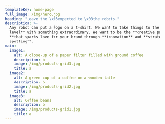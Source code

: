 ```yaml
---
templateKey: home-page
full_image: /img/hero.jpg
heading: "Leave the \x03expected to \x03the robots."
description: >-
  Any robot can put a logo on a t-shirt. We want to take things to the **next
  level** with something extraordinary. We want to be the **creative partner
  **that sparks love for your brand through **innovation** and **strategic trend
  spotting**.
main:
  image1:
    alt: A close-up of a paper filter filled with ground coffee
    description: b
    image: /img/products-grid3.jpg
    title: a
  image2:
    alt: A green cup of a coffee on a wooden table
    description: b
    image: /img/products-grid2.jpg
    title: a
  image3:
    alt: Coffee beans
    description: b
    image: /img/products-grid1.jpg
    title: a
---
```


